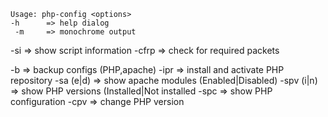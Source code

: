     Usage: php-config <options>    
    -h		=> help dialog 
     -m		=> monochrome output 
  -si		=> show script information 
  -cfrp		=> check for required packets 
 
  -b		=> backup configs (PHP,apache) 
  -ipr		=> install and activate PHP repository 
  -sa  (e|d)   	=> show apache modules (Enabled|Disabled) 
  -spv (i|n)   	=> show PHP versions (Installed|Not installed 
  -spc		=> show PHP configuration 
  -cpv		=> change PHP version 

